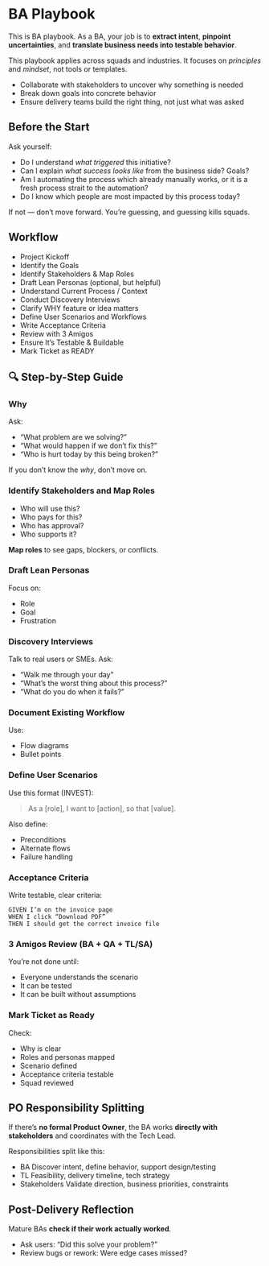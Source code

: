 # BA Playbook

This is BA playbook. As a BA, your job is to **extract intent**, **pinpoint uncertainties**, and **translate business needs into testable behavior**.

This playbook applies across squads and industries. It focuses on *principles* and *mindset*, not tools or templates.

- Collaborate with stakeholders to uncover why something is needed
- Break down goals into concrete behavior
- Ensure delivery teams build the right thing, not just what was asked

## Before the Start

Ask yourself:
- Do I understand *what triggered* this initiative?
- Can I explain *what success looks like* from the business side? Goals?
- Am I automating the process which already manually works, or it is a fresh process strait to the automation?
- Do I know which people are most impacted by this process today?


If not — don’t move forward. You’re guessing, and guessing kills squads.

## Workflow

- Project Kickoff
- Identify the Goals
- Identify Stakeholders & Map Roles
- Draft Lean Personas (optional, but helpful)
- Understand Current Process / Context
- Conduct Discovery Interviews
- Clarify WHY feature or idea matters
- Define User Scenarios and Workflows
- Write Acceptance Criteria
- Review with 3 Amigos
- Ensure It’s Testable & Buildable
- Mark Ticket as READY

## 🔍 Step-by-Step Guide

### Why
Ask:
- “What problem are we solving?”
- “What would happen if we don’t fix this?”
- “Who is hurt today by this being broken?”

If you don’t know the *why*, don’t move on.

### Identify Stakeholders and Map Roles
- Who will use this?
- Who pays for this?
- Who has approval?
- Who supports it?

**Map roles** to see gaps, blockers, or conflicts.

### Draft Lean Personas
Focus on:
- Role
- Goal
- Frustration

### Discovery Interviews
Talk to real users or SMEs.
Ask:
- “Walk me through your day”
- “What’s the worst thing about this process?”
- “What do you do when it fails?”

### Document Existing Workflow
Use:
- Flow diagrams
- Bullet points



### Define User Scenarios
Use this format (INVEST):
> As a [role], I want to [action], so that [value].

Also define:
- Preconditions
- Alternate flows
- Failure handling


### Acceptance Criteria
Write testable, clear criteria:
```gherkin
GIVEN I’m on the invoice page  
WHEN I click “Download PDF”  
THEN I should get the correct invoice file
```

### 3 Amigos Review (BA + QA + TL/SA)
You’re not done until:
- Everyone understands the scenario
- It can be tested
- It can be built without assumptions

### Mark Ticket as Ready
Check:
- Why is clear
- Roles and personas mapped
- Scenario defined
- Acceptance criteria testable
- Squad reviewed


## PO Responsibility Splitting

If there’s **no formal Product Owner**, the BA works **directly with stakeholders** and coordinates with the Tech Lead.

Responsibilities split like this:

- BA
  Discover intent, define behavior, support design/testing
- TL
  Feasibility, delivery timeline, tech strategy
- Stakeholders
  Validate direction, business priorities, constraints

## Post-Delivery Reflection

Mature BAs **check if their work actually worked**.

- Ask users: “Did this solve your problem?”
- Review bugs or rework: Were edge cases missed?